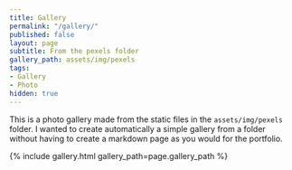 ```yaml
---
title: Gallery
permalink: "/gallery/"
published: false
layout: page
subtitle: From the pexels folder
gallery_path: assets/img/pexels
tags:
- Gallery
- Photo
hidden: true
---
```


This is a photo gallery made from the static files in the `assets/img/pexels` folder. 
I wanted to create automatically a simple gallery from a folder without having to create a markdown page as you would for the portfolio.


{% include gallery.html gallery_path=page.gallery_path %}